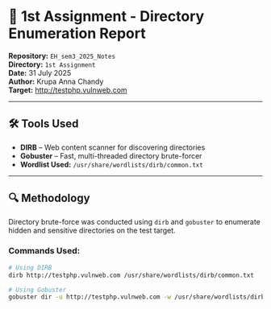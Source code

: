 # 📁 1st Assignment - Directory Enumeration Report

**Repository:** `EH_sem3_2025_Notes`  
**Directory:** `1st Assignment`  
**Date:** 31 July 2025  
**Author:** Krupa Anna Chandy  
**Target:** http://testphp.vulnweb.com

---

## 🛠️ Tools Used

- **DIRB** – Web content scanner for discovering directories
- **Gobuster** – Fast, multi-threaded directory brute-forcer
- **Wordlist Used:** `/usr/share/wordlists/dirb/common.txt`

---

## 🔍 Methodology

Directory brute-force was conducted using `dirb` and `gobuster` to enumerate hidden and sensitive directories on the test target.

### Commands Used:
```bash
# Using DIRB
dirb http://testphp.vulnweb.com /usr/share/wordlists/dirb/common.txt

# Using Gobuster
gobuster dir -u http://testphp.vulnweb.com -w /usr/share/wordlists/dirb/common.txt -t 50
